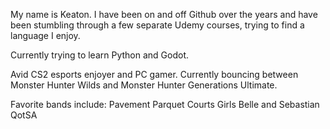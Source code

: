 

<!--
**keatonpalmer/keatonpalmer** is a ✨ _special_ ✨ repository because its `README.md` (this file) appears on your GitHub profile.

Here are some ideas to get you started:

- 🔭 I’m currently working on ...
- 🌱 I’m currently learning ...
- 👯 I’m looking to collaborate on ...
- 🤔 I’m looking for help with ...
- 💬 Ask me about ...
- 📫 How to reach me: ...
- 😄 Pronouns: ...
- ⚡ Fun fact: ...
-->
My name is Keaton. I have been on and off Github over the years and have been stumbling through a few separate Udemy courses, trying to find a language I enjoy.

Currently trying to learn Python and Godot.

Avid CS2 esports enjoyer and PC gamer. Currently bouncing between Monster Hunter Wilds and Monster Hunter Generations Ultimate.

Favorite bands include:
Pavement
Parquet Courts
Girls
Belle and Sebastian
QotSA
